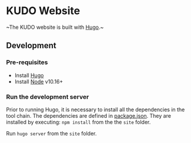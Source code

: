 # KUDO Website

~The KUDO website is built with [Hugo](https://gohugo.io).~

## Development

### Pre-requisites

* Install [Hugo](https://gohugo.io/getting-started/installing/)
* Install [Node](https://nodejs.org/en/download/) v10.16+

### Run the development server

Prior to running Hugo, it is necessary to install all the dependencies in the tool chain. The dependencies are defined in [package.json](site/package.json). They are installed by executing:
`npm install` from the the `site` folder.

Run `hugo server` from the `site` folder.
